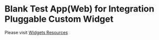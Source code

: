 # Blank Test App(Web) for Integration Pluggable Custom Widget


Please visit [Widgets Resources](https://docs.mendix.com/howto/extensibility/create-a-pluggable-widget-one/)
